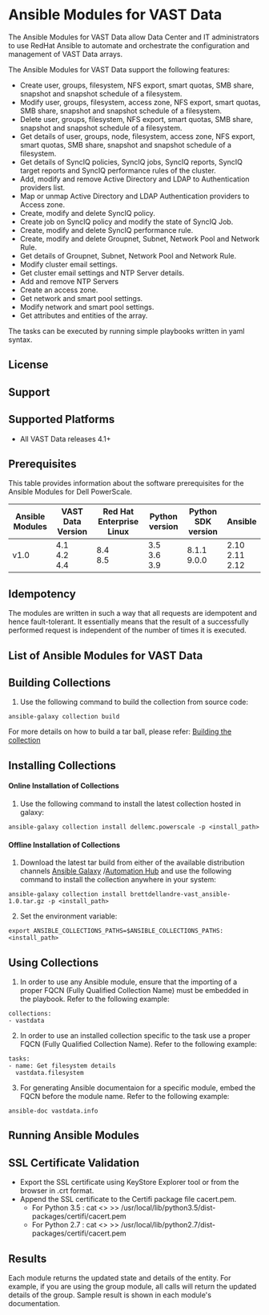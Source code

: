 # Ansible Modules for VAST Data 
The Ansible Modules for VAST Data allow Data Center and IT administrators to use RedHat Ansible to automate and orchestrate the configuration and management of VAST Data arrays.

The Ansible Modules for VAST Data support the following features:
- Create user, groups, filesystem, NFS export, smart quotas, SMB share, snapshot and snapshot schedule of a filesystem.
- Modify user, groups, filesystem, access zone, NFS export, smart quotas, SMB share, snapshot and snapshot schedule of a filesystem.
- Delete user, groups, filesystem, NFS export, smart quotas, SMB share, snapshot and snapshot schedule of a filesystem.
- Get details of user, groups, node, filesystem, access zone, NFS export, smart quotas, SMB share, snapshot and snapshot schedule of a filesystem.
- Get details of SyncIQ policies, SyncIQ jobs, SyncIQ reports, SyncIQ target reports and SyncIQ performance rules of the cluster.
- Add, modify and remove Active Directory and LDAP to Authentication providers list.
- Map or unmap Active Directory and LDAP Authentication providers to Access zone.
- Create, modify and delete SyncIQ policy.
- Create job on SyncIQ policy and modify the state of SyncIQ Job.
- Create, modify and delete SyncIQ performance rule.
- Create, modify and delete Groupnet, Subnet, Network Pool and Network Rule.
- Get details of Groupnet, Subnet, Network Pool and Network Rule.
- Modify cluster email settings.
- Get cluster email settings and NTP Server details.
- Add and remove NTP Servers
- Create an access zone.
- Get network and smart pool settings.
- Modify network and smart pool settings.
- Get attributes and entities of the array.

The tasks can be executed by running simple playbooks written in yaml syntax.

## License


## Support


## Supported Platforms
  * All VAST Data releases 4.1+

## Prerequisites
This table provides information about the software prerequisites for the Ansible Modules for Dell PowerScale.

| **Ansible Modules** | **VAST Data Version** | **Red Hat Enterprise Linux** | **Python version** | **Python SDK version** | **Ansible** |
|---------------------|-----------------------|------------------------------|--------------------|----------------------------|-------------|
| v1.0 | 4.1 <br> 4.2 <br> 4.4 | 8.4 <br> 8.5 | 3.5 <br> 3.6 <br> 3.9 | 8.1.1 <br> 9.0.0 | 2.10 <br> 2.11 <br> 2.12 | 

## Idempotency
The modules are written in such a way that all requests are idempotent and hence fault-tolerant. It essentially means that the result of a successfully performed request is independent of the number of times it is executed.

## List of Ansible Modules for VAST Data


## Building Collections
  1. Use the following command to build the collection from source code:
    
    ansible-galaxy collection build

   For more details on how to build a tar ball, please refer: [Building the collection](https://docs.ansible.com/ansible/latest/dev_guide/developing_collections_distributing.html#building-your-collection-tarball)


## Installing Collections
#### Online Installation of Collections 
  1. Use the following command to install the latest collection hosted in galaxy:

	ansible-galaxy collection install dellemc.powerscale -p <install_path>

  #### Offline Installation of Collections
  1. Download the latest tar build from either of the available distribution channels [Ansible Galaxy](https://galaxy.ansible.com/dellemc/powerscale) /[Automation Hub](https://console.redhat.com/ansible/automation-hub/repo/published/dellemc/powerscale) and use the following command to install the collection anywhere in your system:

	ansible-galaxy collection install brettdellandre-vast_ansible-1.0.tar.gz -p <install_path>

  2. Set the environment variable:

	export ANSIBLE_COLLECTIONS_PATHS=$ANSIBLE_COLLECTIONS_PATHS:<install_path>

## Using Collections
  1. In order to use any Ansible module, ensure that the importing of a proper FQCN (Fully Qualified Collection Name) must be embedded in the playbook. Refer to the following example:

	collections:
	- vastdata

  2. In order to use an installed collection specific to the task use a proper FQCN (Fully Qualified Collection Name). Refer to the following example:

	tasks:
    - name: Get filesystem details
	  vastdata.filesystem

  3. For generating Ansible documentaion for a specific module, embed the FQCN  before the module name. Refer to the following example:

	ansible-doc vastdata.info

## Running Ansible Modules

## SSL Certificate Validation

* Export the SSL certificate using KeyStore Explorer tool or from the browser in .crt format.
* Append the SSL certificate to the Certifi package file cacert.pem.
    * For Python 3.5 : cat <> >> /usr/local/lib/python3.5/dist-packages/certifi/cacert.pem
    * For Python 2.7 : cat <> >> /usr/local/lib/python2.7/dist-packages/certifi/cacert.pem

## Results
Each module returns the updated state and details of the entity. 
For example, if you are using the group module, all calls will return the updated details of the group.
Sample result is shown in each module's documentation.
